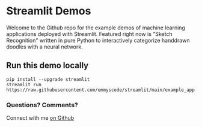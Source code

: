 # Streamlit Demos
Welcome to the Github repo for the example demos of machine learning applications deployed with Streamlit.
Featured right now is "Sketch Recognition" written in pure Python to interactively categorize handdrawn doodles with a neural network.

## Run this demo locally
```
pip install --upgrade streamlit
streamlit run https://raw.githubusercontent.com/emmyscode/streamlit/main/example_app.py
```
### Questions? Comments?

Connect with me [on Github](https://github.com/emmyscode)
